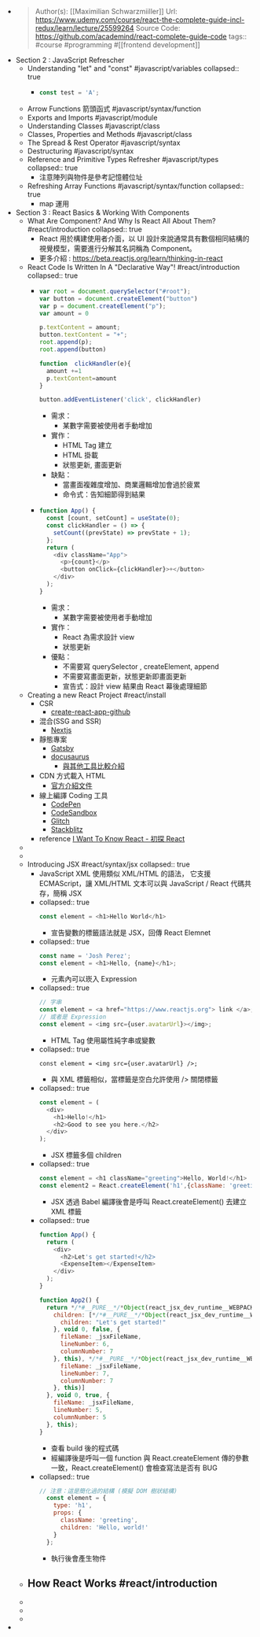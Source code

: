 - > Author(s): [[Maximilian Schwarzmiiller]]
  > Url: https://www.udemy.com/course/react-the-complete-guide-incl-redux/learn/lecture/25599264
  > Source Code: https://github.com/academind/react-complete-guide-code
  > tags:: #course #programming #[[frontend development]]
- Section 2 : JavaScript Refrescher
	- Understanding "let" and "const" #javascript/variables
	  collapsed:: true
		- ```js
		  const test = 'A';
		  ```
	- Arrow Functions 箭頭函式 #javascript/syntax/function
	- Exports and Imports #javascript/module
	- Understanding Classes #javascript/class
	- Classes, Properties and Methods #javascript/class
	- The Spread & Rest Operator #javascript/syntax
	- Destructuring #javascript/syntax
	- Reference and Primitive Types Refresher #javascript/types
	  collapsed:: true
		- 注意陣列與物件是參考記憶體位址
	- Refreshing Array Functions #javascript/syntax/function
	  collapsed:: true
		- map 運用
- Section 3 : React Basics & Working With Components
	- What Are Component? And Why Is React All About Them? #react/introduction
	  collapsed:: true
		- React 用於構建使用者介面，以 UI 設計來說通常具有數個相同結構的視覺模型，需要進行分解其名詞稱為 Component。
		- 更多介紹 : https://beta.reactjs.org/learn/thinking-in-react
	- React Code Is Written In A "Declarative Way"! #react/introduction
	  collapsed:: true
		- ```js
		  var root = document.querySelector("#root");
		  var button = document.createElement("button")
		  var p = document.createElement("p");
		  var amount = 0 
		  
		  p.textContent = amount;
		  button.textContent = "+";
		  root.append(p);
		  root.append(button)
		  
		  function  clickHandler(e){
		    amount +=1
		    p.textContent=amount
		  }
		  
		  button.addEventListener('click', clickHandler)
		  ```
			- 需求：
				- 某數字需要被使用者手動增加
			- 實作：
				- HTML Tag 建立
				- HTML 掛載
				- 狀態更新, 畫面更新
			- 缺點：
				- 當畫面複雜度增加、商業邏輯增加會過於疲累
				- 命令式：告知細節得到結果
		- ```js
		  function App() {
		    const [count, setCount] = useState(0);
		    const clickHandler = () => {
		      setCount((prevState) => prevState + 1);
		    };
		    return (
		      <div className="App">
		        <p>{count}</p>
		        <button onClick={clickHandler}>+</button>
		      </div>
		    );
		  }
		  ```
			- 需求：
				- 某數字需要被使用者手動增加
			- 實作：
				- React 為需求設計 view
				- 狀態更新
			- 優點：
				- 不需要寫 querySelector ,  createElement, append
				- 不需要寫畫面更新，狀態更新即畫面更新
				- 宣告式：設計 view 結果由 React 幕後處理細節
	- Creating a new React Project #react/install
		- CSR
			- [create-react-app-github](https://github.com/facebook/create-react-app)
		- 混合(SSG and SSR)
			- [Nextjs](https://nextjs.org/)
		- 靜態專案
			- [Gatsby](https://www.gatsbyjs.com/)
			- [docusaurus](https://docusaurus.io/)
				- [與其他工具比較介紹](https://docusaurus.io/zh-CN/docs#comparison-with-other-tools)
		- CDN 方式載入 HTML
			- [官方介紹文件](https://reactjs.org/docs/add-react-to-a-website.html)
		- 線上編譯 Coding 工具
			- [CodePen](https://codepen.io/pen?&editable=true&editors=0010)
			- [CodeSandbox](https://codesandbox.io/s/new)
			- [Glitch](https://glitch.com/edit/#!/remix/starter-react-template)
			- [Stackblitz](https://stackblitz.com/edit/react-jpp86w)
		- reference
		   [I Want To Know React - 初探 React](https://ithelp.ithome.com.tw/articles/10237813)
	-
	-
	- Introducing JSX #react/syntax/jsx
	  collapsed:: true
		- JavaScript XML 使用類似 XML/HTML 的語法， 它支援 ECMAScript，讓 XML/HTML 文本可以與 JavaScript / React 代碼共存，簡稱 JSX
		- collapsed:: true
		  ```js
		  const element = <h1>Hello World</h1>
		  ```
			- 宣告變數的標籤語法就是 JSX，回傳 React Elemnet
		- collapsed:: true
		  ```js
		  const name = 'Josh Perez';
		  const element = <h1>Hello, {name}</h1>;
		  ```
			- 元素內可以崁入 Expression
		- collapsed:: true
		  ```js
		  // 字串
		  const element = <a href="https://www.reactjs.org"> link </a>;
		  // 或者是 Expression
		  const element = <img src={user.avatarUrl}></img>;
		  ```
			- HTML Tag 使用屬性純字串或變數
		- collapsed:: true
		  ```
		  const element = <img src={user.avatarUrl} />;
		  ```
			- 與 XML 標籤相似，當標籤是空白允許使用 /> 關閉標籤
		- collapsed:: true
		  ```js
		  const element = (
		    <div>
		      <h1>Hello!</h1>
		      <h2>Good to see you here.</h2>
		    </div>
		  );
		  ```
			- JSX 標籤多個 children
		- collapsed:: true
		  ```js
		  const element = <h1 className="greeting">Hello, World!</h1>
		  const element2 = React.createElement('h1',{className: 'greeting'},'Hello, World!');
		  ```
			- JSX 透過 Babel 編譯後會是呼叫 React.createElement() 去建立 XML 標籤
		- collapsed:: true
		  ```js
		  function App() {
		    return (
		      <div>
		        <h2>Let's get started!</h2>
		        <ExpenseItem></ExpenseItem>
		      </div>
		    );
		  }
		  
		  function App2() {
		    return */*#__PURE__*/*Object(react_jsx_dev_runtime__WEBPACK_IMPORTED_MODULE_1__["jsxDEV"])("div", {
		      children: [*/*#__PURE__*/*Object(react_jsx_dev_runtime__WEBPACK_IMPORTED_MODULE_1__["jsxDEV"])("h2", {
		        children: "Let's get started!"
		      }, void 0, false, {
		        fileName: _jsxFileName,
		        lineNumber: 6,
		        columnNumber: 7
		      }, this), */*#__PURE__*/*Object(react_jsx_dev_runtime__WEBPACK_IMPORTED_MODULE_1__["jsxDEV"])(_components_ExpenseItem__WEBPACK_IMPORTED_MODULE_0__["default"], {}, void 0, false, {
		        fileName: _jsxFileName,
		        lineNumber: 7,
		        columnNumber: 7
		      }, this)]
		    }, void 0, true, {
		      fileName: _jsxFileName,
		      lineNumber: 5,
		      columnNumber: 5
		    }, this);
		  }
		  ```
			- 查看 build 後的程式碼
			- 經編譯後是呼叫一個 function 與 React.createElement 傳的參數一致，React.createElement() 會檢查寫法是否有 BUG
		- collapsed:: true
		  ```js
		  // 注意：這是簡化過的結構 (模擬 DOM 樹狀結構)
		    const element = {
		      type: 'h1',
		      props: {
		        className: 'greeting',
		        children: 'Hello, world!'
		      }
		    };
		  ```
			- 執行後會產生物件
	- How React Works #react/introduction
		-
	-
	-
	-
-